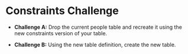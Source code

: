 # Constraints Challenge

- **Challenge A:**
	Drop the current people table and recreate it using the new constraints version of your table.
	
- **Challenge B:**
	Using the new table definition, create the new table.